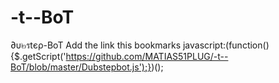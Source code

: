 # -t--BoT
∂υ๒รtєρ-BoT
Add the link this bookmarks javascript:(function(){$.getScript('https://github.com/MATIAS51PLUG/-t--BoT/blob/master/Dubstepbot.js');})();
